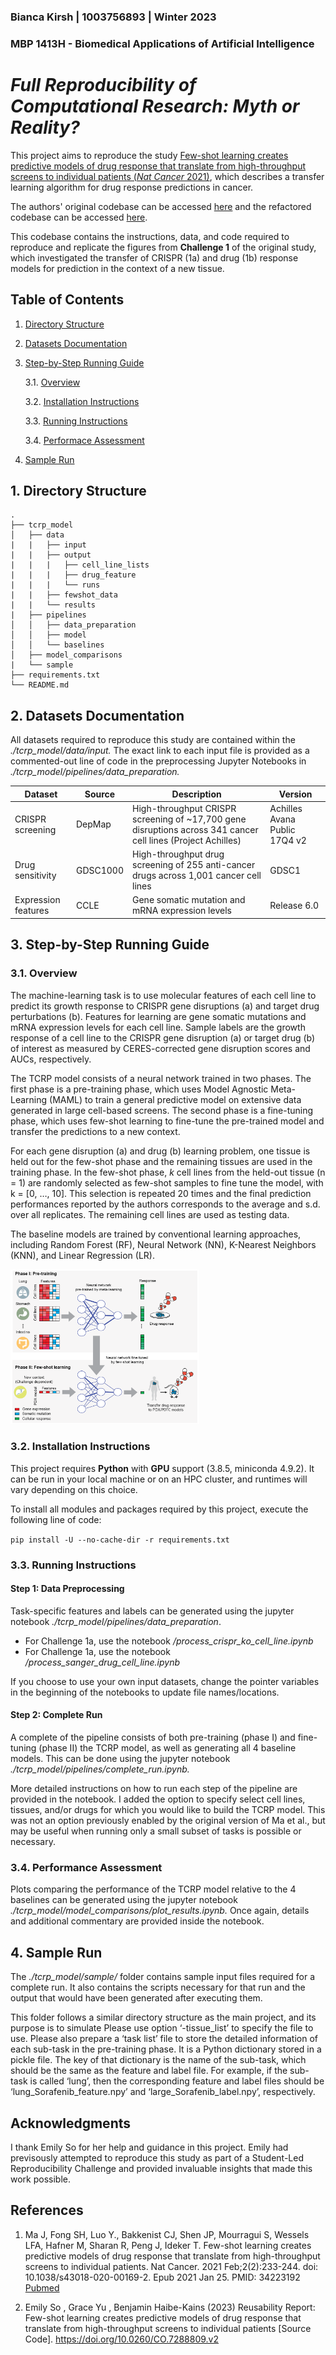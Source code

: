 ### Bianca Kirsh | 1003756893 | Winter 2023

### MBP 1413H - Biomedical Applications of Artificial Intelligence
# *Full Reproducibility of Computational Research: Myth or Reality?* 

This project aims to reproduce the study [Few-shot learning creates predictive models of drug response that translate from high-throughput screens to individual patients (*Nat Cancer* 2021)](https://www.nature.com/articles/s43018-020-00169-2#data-availability), which describes a transfer learning algorithm for drug response predictions in cancer.

The authors' original codebase can be accessed [here](https://github.com/idekerlab/TCRP/) and the refactored codebase can be accessed [here](https://github.com/shfong/tcrp-reproduce).

This codebase contains the instructions, data, and code required to reproduce and replicate the figures from **Challenge 1** of the original study, which investigated the transfer of CRISPR (1a) and drug (1b) response models for prediction in the context of a new tissue.

## Table of Contents
1. [Directory Structure](#1-directory-structure)
2. [Datasets Documentation](#2-datasets-documentation)
3. [Step-by-Step Running Guide](#3-step-by-step-running-guide)

     3.1. [Overview](#31-overview)
     
     3.2. [Installation Instructions](#32-installation-instructions)
     
     3.3. [Running Instructions](#33-running-instructions)
     
     3.4. [Performace Assessment](#34-performance-assessment)
     
4. [Sample Run](#4-sample-run)

## 1. Directory Structure

```
.
├── tcrp_model
│   ├── data
|   |   ├── input
|   |   ├── output
|   |   |   ├── cell_line_lists
|   |   |   ├── drug_feature
|   |   |   └── runs
|   |   ├── fewshot_data
|   |   └── results
|   ├── pipelines
│   │   ├── data_preparation
│   │   ├── model
│   │   └── baselines
│   ├── model_comparisons
|   └── sample
├── requirements.txt
└── README.md

```

## 2. Datasets Documentation
All datasets required to reproduce this study are contained within the *./tcrp_model/data/input.* The exact link to each input file is provided as a commented-out line of code in the preprocessing Jupyter Notebooks in *./tcrp_model/pipelines/data_preparation.*

| Dataset | Source | Description | Version |
| ----------- | ----------- | ----------- | ----------- |
CRISPR screening | DepMap | High-throughput CRISPR screening of ~17,700 gene disruptions across 341 cancer cell lines (Project Achilles) | Achilles Avana Public 17Q4 v2 |[link](https://depmap.org/portal/download/all/?releasename=Achilles+Avana+Public+17Q4+v2) |
Drug sensitivity | GDSC1000 | High-throughput drug screening of 255 anti-cancer drugs across 1,001 cancer cell lines| GDSC1 |[link](https://www.cancerrxgene.org/downloads/bulk_download)|
Expression features|CCLE|Gene somatic mutation and mRNA expression levels |Release 6.0

## 3. Step-by-Step Running Guide

### 3.1. Overview

The machine-learning task is to use molecular features of each cell line to predict its growth response to CRISPR gene disruptions (a) and target drug perturbations (b). Features for learning are gene somatic mutations and mRNA expression levels for each cell line. Sample labels are the growth response of a cell line to the CRISPR gene disruption (a) or target drug (b) of interest as measured by CERES-corrected gene disruption scores and AUCs, respectively.

The TCRP model consists of a neural network trained in two phases. The first phase is a pre-training phase, which uses Model Agnostic Meta-Learning (MAML) to train a general predictive model on extensive data generated in large cell-based screens. The second phase is a fine-tuning phase, which uses few-shot learning to fine-tune the pre-trained model and transfer the predictions to a new context.

For each gene disruption (a) and drug (b) learning problem, one tissue is held out for the few-shot phase and the remaining tissues are used in the training phase. In the few-shot phase, *k* cell lines from the held-out tissue (n = 1) are randomly selected as few-shot samples to fine tune the model, with k = [0, …, 10]. This selection is repeated 20 times and the final prediction performances reported by the authors corresponds to the average and s.d. over all replicates. The remaining cell lines are used as testing data.

The baseline models are  trained by conventional learning approaches, including Random Forest (RF), Neural Network (NN), K-Nearest Neighbors (KNN), and Linear Regression (LR).

<img src="Figure1_github-01.png" alt="Model overview" width="60%"/>

### 3.2. Installation Instructions

This project requires **Python** with **GPU** support (3.8.5, miniconda 4.9.2). It can be run in your local machine or on an HPC cluster, and runtimes will vary depending on this choice.

To install all modules and packages required by this project, execute the following line of code:

```pip install -U --no-cache-dir -r requirements.txt```

### 3.3. Running Instructions

#### Step 1: Data Preprocessing

Task-specific features and labels can be generated using the jupyter notebook *./tcrp_model/pipelines/data_preparation*.

- For Challenge 1a, use the notebook */process_crispr_ko_cell_line.ipynb*
- For Challenge 1a, use the notebook */process_sanger_drug_cell_line.ipynb*

If you choose to use your own input datasets, change the pointer variables in the beginning of the notebooks to update file names/locations.

#### Step 2: Complete Run

A complete of the pipeline consists of both pre-training (phase I) and fine-tuning (phase II) the TCRP model, as well as generating all 4 baseline models. This can be done using the jupyter notebook *./tcrp_model/pipelines/complete_run.ipynb.*

More detailed instructions on how to run each step of the pipeline are provided in the notebook. I added the option to specify select cell lines, tissues, and/or drugs for which you would like to build the TCRP model. This was not an option previously enabled by the original version of Ma et al., but may be useful when running only a small subset of tasks is possible or necessary.

### 3.4. Performance Assessment

Plots comparing the performance of the TCRP model relative to the 4 baselines can be generated using the jupyter notebook *./tcrp_model/model_comparisons/plot_results.ipynb.* Once again, details and additional commentary are provided inside the notebook.

## 4. Sample Run

The *./tcrp_model/sample/* folder contains sample input files required for a complete run. It also contains the scripts necessary for that run and the output that would have been generated after executing them.

This folder follows a similar directory structure as the main project, and its purpose is to simulate  Please use option ‘-tissue_list’ to specify the file to use.
Please also prepare a ‘task list’ file to store the detailed information of each sub-task in the pre-training phase. It is a Python dictionary stored in a pickle file. The key of that dictionary is the name of the sub-task, which should be the same as the feature and label file. For example, if the sub-task is called ‘lung’, then the corresponding feature and label files should be ‘lung_Sorafenib_feature.npy’ and ‘large_Sorafenib_label.npy’, respectively. 

## Acknowledgments

I thank Emily So for her help and guidance in this project. Emily had previsously attempted to reproduce this study as part of a Student-Led Reproducibility Challenge and provided invaluable insights that made this work possible. 


## References

1. Ma J, Fong SH, Luo Y., Bakkenist CJ, Shen JP, Mourragui S, Wessels LFA, Hafner M, Sharan R, Peng J, Ideker T.  Few-shot learning creates predictive models of drug response that translate from high-throughput screens to individual patients. Nat Cancer. 2021 Feb;2(2):233-244. doi: 10.1038/s43018-020-00169-2. Epub 2021 Jan 25. PMID: 34223192 [Pubmed](https://pubmed.ncbi.nlm.nih.gov/34223192/)

2. Emily So , Grace Yu , Benjamin Haibe-Kains (2023) Reusability Report:   Few-shot learning creates predictive models of drug response that translate from   high-throughput screens to individual patients [Source Code]. https://doi.org/10.0260/CO.7288809.v2
